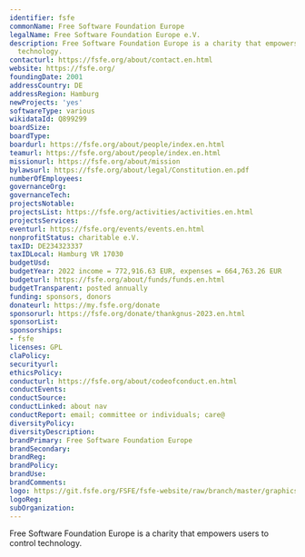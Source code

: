 ```yaml
---
identifier: fsfe
commonName: Free Software Foundation Europe
legalName: Free Software Foundation Europe e.V.
description: Free Software Foundation Europe is a charity that empowers users to control
  technology.
contacturl: https://fsfe.org/about/contact.en.html
website: https://fsfe.org/
foundingDate: 2001
addressCountry: DE
addressRegion: Hamburg
newProjects: 'yes'
softwareType: various
wikidataId: Q899299
boardSize:
boardType:
boardurl: https://fsfe.org/about/people/index.en.html
teamurl: https://fsfe.org/about/people/index.en.html
missionurl: https://fsfe.org/about/mission
bylawsurl: https://fsfe.org/about/legal/Constitution.en.pdf
numberOfEmployees:
governanceOrg:
governanceTech:
projectsNotable:
projectsList: https://fsfe.org/activities/activities.en.html
projectsServices:
eventurl: https://fsfe.org/events/events.en.html
nonprofitStatus: charitable e.V.
taxID: DE234323337
taxIDLocal: Hamburg VR 17030
budgetUsd:
budgetYear: 2022 income = 772,916.63 EUR, expenses = 664,763.26 EUR
budgeturl: https://fsfe.org/about/funds/funds.en.html
budgetTransparent: posted annually
funding: sponsors, donors
donateurl: https://my.fsfe.org/donate
sponsorurl: https://fsfe.org/donate/thankgnus-2023.en.html
sponsorList:
sponsorships:
- fsfe
licenses: GPL
claPolicy:
securityurl:
ethicsPolicy:
conducturl: https://fsfe.org/about/codeofconduct.en.html
conductEvents:
conductSource:
conductLinked: about nav
conductReport: email; committee or individuals; care@
diversityPolicy:
diversityDescription:
brandPrimary: Free Software Foundation Europe
brandSecondary:
brandReg:
brandPolicy:
brandUse:
brandComments:
logo: https://git.fsfe.org/FSFE/fsfe-website/raw/branch/master/graphics/logo.png
logoReg:
subOrganization:
---
```


Free Software Foundation Europe is a charity that empowers users to control technology.
